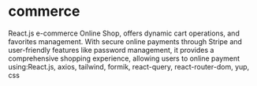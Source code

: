 # commerce
React.js e-commerce Online Shop, offers dynamic cart operations, and favorites management. With secure online payments through Stripe and user-friendly features like password management, it provides a comprehensive shopping experience, allowing users to online payment using:React.js, axios, tailwind, formik, react-query, react-router-dom, yup, css
